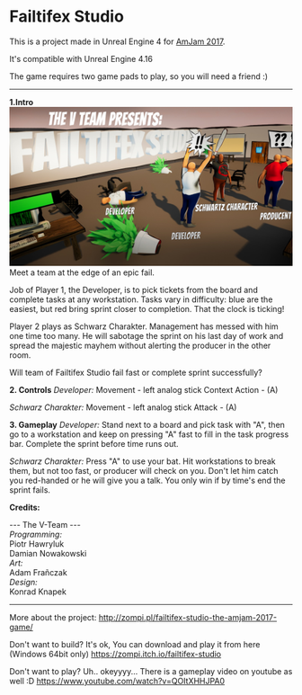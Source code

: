 # Failtifex Studio

This is a project made in Unreal Engine 4 for [AmJam 2017](https://amjam.artifexmundi.com/poprzednie/amjam-2017/).

It's compatible with Unreal Engine 4.16

The game requires two game pads to play, so you will need a friend :)

----

**1.Intro**
![](screen.jpg)
Meet a team at the edge of an epic fail.

Job of Player 1, the Developer, is to pick tickets from the board and complete tasks at any workstation. Tasks vary in difficulty: blue are the easiest, but red bring sprint closer to completion. That the clock is ticking!

Player 2 plays as Schwarz Charakter. Management has messed with him one time too many. He will sabotage the sprint on his last day of work and spread the majestic mayhem without alerting the producer in the other room.

Will team of Failtifex Studio fail fast or complete sprint successfully?

**2. Controls**
*Developer:*
Movement - left analog stick
Context Action - (A)

*Schwarz Charakter:*
Movement 			- left analog stick
Attack				- (A)

**3. Gameplay**
*Developer:* 
Stand next to a board and pick task with "A", then go to a workstation and keep on pressing "A" fast to fill in the task progress bar. Complete the sprint before time runs out.
	
*Schwarz Charakter:*
Press "A" to use your bat. Hit workstations to break them, but not too fast, or producer will check on you. Don't let him catch you red-handed or he will give you a talk. You only win if by time's end the sprint fails.

**Credits:**

--- The V-Team ---  
*Programming:*  
Piotr Hawryluk  
Damian Nowakowski  
*Art:*  
Adam Frañczak  
*Design:*  
Konrad Knapek  


----

More about the project: http://zompi.pl/failtifex-studio-the-amjam-2017-game/

Don't want to build? It's ok, You can download and play it from here (Windows 64bit only) https://zompi.itch.io/failtifex-studio

Don't want to play? Uh.. okeyyyy... There is a gameplay video on youtube as well :D https://www.youtube.com/watch?v=QOItXHHJPA0
